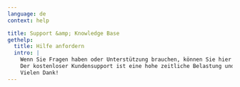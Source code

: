 ```yaml
---
language: de
context: help

title: Support &amp; Knowledge Base
gethelp:
  title: Hilfe anfordern
  intro: |
    Wenn Sie Fragen haben oder Unterstützung brauchen, können Sie hier gerne ein Supportticket erstellen.<br/>
    Der kostenloser Kundensupport ist eine hohe zeitliche Belastung und wir würden es daher sehr begrüßen, wenn Sie vorher die Suchfunktion unserer Knowledge Base benutzen würden. :cat:<br/>
    Vielen Dank!
---
```

